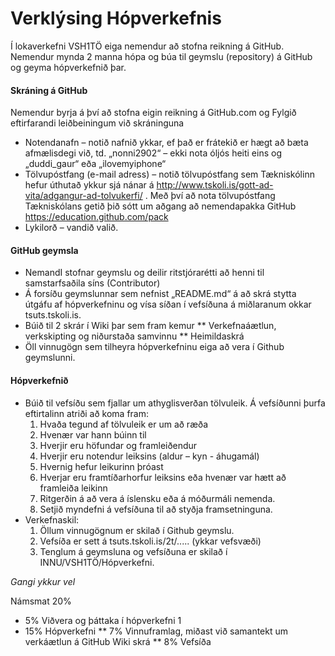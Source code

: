 # Verklýsing Hópverkefnis 

Í lokaverkefni VSH1TÖ eiga nemendur að stofna reikning á GitHub.   Nemendur mynda 2 manna hópa og búa til geymslu (repository) á GitHub og geyma hópverkefnið þar.    

#### Skráning á GitHub
Nemendur byrja á því að stofna eigin reikning á GitHub.com og 
Fylgið eftirfarandi leiðbeiningum við skráninguna

*	Notendanafn – notið nafnið ykkar,  ef það er frátekið er hægt að bæta afmælisdegi við, 
td. „nonni2902“ – ekki nota óljós heiti eins og „duddi_gaur“ eða „ilovemyiphone“
*	Tölvupóstfang (e-mail adress) – notið tölvupóstfang sem Tækniskólinn hefur úthutað ykkur sjá nánar á http://www.tskoli.is/gott-ad-vita/adgangur-ad-tolvukerfi/ .  Með því að nota tölvupóstfang Tækniskólans getið þið sótt um aðgang að  nemendapakka GitHub https://education.github.com/pack 
*	Lykilorð – vandið valið.

#### GitHub geymsla 
*	NemandI stofnar geymslu og deilir ritstjórarétti að henni til samstarfsaðila síns (Contributor)  
*	Á forsíðu geymslunnar sem nefnist „README.md“ á að skrá stytta útgáfu af hópverkefninu og vísa síðan í vefsíðuna á miðlaranum okkar tsuts.tskoli.is.
*	Búið til 2 skrár í Wiki þar sem fram kemur 
	**	Verkefnaáætlun, verkskipting og niðurstaða samvinnu
	**	Heimildaskrá
*	Öll vinnugögn sem tilheyra hópverkefninu eiga að vera í Github geymslunni. 


#### Hópverkefnið
* Búið til vefsíðu sem fjallar um athyglisverðan tölvuleik.  Á vefsíðunni þurfa eftirtalinn atriði að koma fram:
	1.	Hvaða tegund af tölvuleik er um að ræða
	2.	Hvenær var hann búinn til 
	3.	Hverjir eru höfundar og framleiðendur
	4.	Hverjir eru notendur leiksins (aldur – kyn - áhugamál)
	5.	Hvernig hefur leikurinn þróast
	6.	Hverjar eru framtíðarhorfur leiksins eða hvenær var hætt að framleiða leikinn
	7.	Ritgerðin á að vera á íslensku eða á móðurmáli nemenda.
	8.	Setjið myndefni á vefsíðuna til að styðja framsetninguna.
* Verkefnaskil:	
	1.	Öllum vinnugögnum er skilað í Github geymslu. 
	2.	Vefsíða er sett á tsuts.tskoli.is/2t/..... (ykkar vefsvæði)
	3.	Tenglum á geymsluna og vefsíðuna er skilað í INNU/VSH1TÖ/Hópverkefni. 

<i>Gangi ykkur vel</i>

Námsmat 20% 
*	5%  Viðvera og þáttaka í hópverkefni 1	
*	15% Hópverkefni
	**	7%  Vinnuframlag, miðast við samantekt um verkáætlun á GitHub Wiki skrá
	**	8%  Vefsíða	

